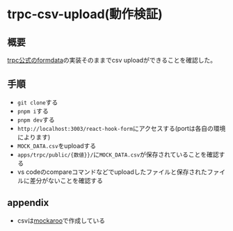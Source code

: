 # trpc-csv-upload(動作検証)

## 概要
[trpc公式のformdata](https://github.com/trpc/trpc/tree/main/examples/.experimental/next-formdata)の実装そのままでcsv uploadができることを確認した。

## 手順
* `git clone`する
* `pnpm i`する
* `pnpm dev`する
* `http://localhost:3003/react-hook-form`にアクセスする(portは各自の環境によります)
* `MOCK_DATA.csv`をuploadする
* `apps/trpc/public/{数値}}/`に`MOCK_DATA.csv`が保存されていることを確認する
* vs codeのcompareコマンドなどでuploadしたファイルと保存されたファイルに差分がないことを確認する

## appendix
* csvは[mockaroo](https://www.mockaroo.com/)で作成している
